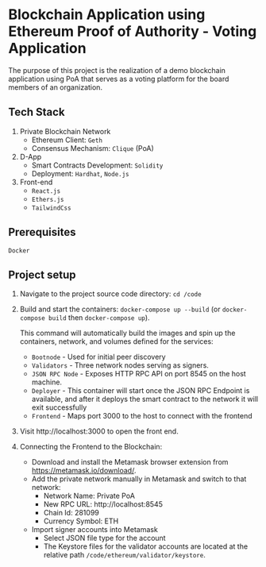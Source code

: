 # Blockchain Application using Ethereum Proof of Authority - Voting Application

The purpose of this project is the realization of a demo blockchain application using PoA that serves as a voting platform for the board members of an organization.

## Tech Stack
1. Private Blockchain Network
    - Ethereum Client: `Geth`
    - Consensus Mechanism: `Clique` (PoA)
2. D-App
    - Smart Contracts Development: `Solidity`
    - Deployment: `Hardhat`, `Node.js`
3. Front-end
    - `React.js`
    - `Ethers.js`
    - `TailwindCss`

## Prerequisites
    Docker

## Project setup
1. Navigate to the project source code directory: `cd /code`
2. Build and start the containers: `docker-compose up --build` (or `docker-compose build` then `docker-compose up`). 
    
    This command will automatically build the images and spin up the containers, network, and volumes defined for the services:
    - `Bootnode` - Used for initial peer discovery
    - `Validators` - Three network nodes serving as signers.
    - `JSON RPC Node` - Exposes HTTP RPC API on port 8545 on the host machine.
    - `Deployer` - This container will start once the JSON RPC Endpoint is available, and after it deploys the smart contract to the network it will exit successfully
    - `Frontend` - Maps port 3000 to the host to connect with the frontend

2. Visit http://localhost:3000 to open the front end.

3. Connecting the Frontend to the Blockchain:
    - Download and install the Metamask browser extension from https://metamask.io/download/.
    - Add the private network manually in Metamask and switch to that network:
        - Network Name: Private PoA
        - New RPC URL: http://localhost:8545
        - Chain Id: 281099
        - Currency Symbol: ETH
    - Import signer accounts into Metamask
        - Select JSON file type for the account
        - The Keystore files for the validator accounts are located at the relative path `/code/ethereum/validator/keystore`.

